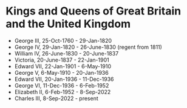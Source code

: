 # Kings and Queens of Great Britain and the United Kingdom

* George III, 25-Oct-1760 - 29-Jan-1820
* George IV, 29-Jan-1820 - 26-June-1830 (regent from 1811)
* William IV, 26-June-1830 - 20-June-1837
* Victoria, 20-June-1837 - 22-Jan-1901
* Edward VII, 22-Jan-1901 - 6-May-1910
* George V, 6-May-1910 - 20-Jan-1936
* Edward VII, 20-Jan-1936 - 11-Dec-1936
* George VI, 11-Dec-1936 - 6-Feb-1952
* Elizabeth II, 6-Feb-1952 - 8-Sep-2022
* Charles III, 8-Sep-2022 - present
